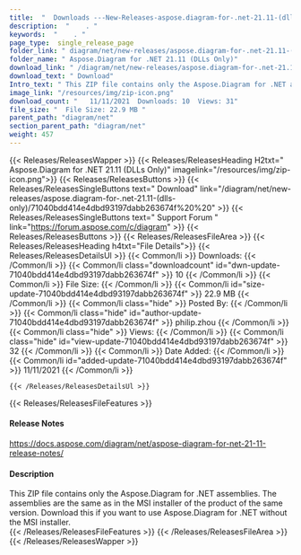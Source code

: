 ```yaml
---
title:  "  Downloads ---New-Releases-aspose.diagram-for-.net-21.11-(dlls-only) . " 
description:  "    . " 
keywords:  "    . " 
page_type:  single_release_page
folder_link: " diagram/net/new-releases/aspose.diagram-for-.net-21.11-(dlls-only)/"
folder_name: " Aspose.Diagram for .NET 21.11 (DLLs Only)"
download_link: " /diagram/net/new-releases/aspose.diagram-for-.net-21.11-(dlls-only)/71040bdd414e4dbd93197dabb263674f"
download_text: " Download"
Intro_text: " This ZIP file contains only the Aspose.Diagram for .NET assemblies. The assembli..."
image_link: "/resources/img/zip-icon.png"
download_count: "   11/11/2021  Downloads: 10  Views: 31"
file_size: "  File Size: 22.9 MB "
parent_path: "diagram/net"
section_parent_path: "diagram/net"
weight: 457
---
```


{{< Releases/ReleasesWapper >}}
  {{< Releases/ReleasesHeading H2txt=" Aspose.Diagram for .NET 21.11 (DLLs Only)" imagelink="/resources/img/zip-icon.png">}}
  {{< Releases/ReleasesButtons >}}
    {{< Releases/ReleasesSingleButtons text=" Download" link="/diagram/net/new-releases/aspose.diagram-for-.net-21.11-(dlls-only)/71040bdd414e4dbd93197dabb263674f%20%20" >}}
    {{< Releases/ReleasesSingleButtons text=" Support Forum " link="https://forum.aspose.com/c/diagram" >}}
  {{< Releases/ReleasesButtons >}}
  {{< Releases/ReleasesFileArea >}}
    {{< Releases/ReleasesHeading h4txt="File Details">}}
    {{< Releases/ReleasesDetailsUl >}}
            {{< Common/li  >}} Downloads: {{< /Common/li >}} 
      {{< Common/li class="downloadcount" id="dwn-update-71040bdd414e4dbd93197dabb263674f" >}} 10 {{< /Common/li >}} 
      {{< Common/li  >}} File Size: {{< /Common/li >}} 
      {{< Common/li id="size-update-71040bdd414e4dbd93197dabb263674f" >}} 22.9 MB {{< /Common/li >}} 
      {{< Common/li  class="hide" >}} Posted By: {{< /Common/li >}} 
      {{< Common/li class="hide" id="author-update-71040bdd414e4dbd93197dabb263674f" >}} philip.zhou {{< /Common/li >}} 
      {{< Common/li class="hide"  >}} Views: {{< /Common/li >}} 
      {{< Common/li class="hide" id="view-update-71040bdd414e4dbd93197dabb263674f" >}} 32 {{< /Common/li >}} 
      {{< Common/li  >}} Date Added: {{< /Common/li >}} 
      {{< Common/li id="added-update-71040bdd414e4dbd93197dabb263674f" >}} 11/11/2021 {{< /Common/li >}} 

    {{< /Releases/ReleasesDetailsUl >}}

  {{< Releases/ReleasesFileFeatures >}}
      <h4>Release Notes</h4><div><a href="https://docs.aspose.com/diagram/net/aspose-diagram-for-net-21-11-release-notes/">https://docs.aspose.com/diagram/net/aspose-diagram-for-net-21-11-release-notes/</a></div><h4>Description</h4><div class="HTMLDescription">This ZIP file contains only the Aspose.Diagram for .NET assemblies. The assemblies are the same as in the MSI installer of the product of the same version. Download this if you want to use Aspose.Diagram for .NET without the MSI installer.</div>
  {{< /Releases/ReleasesFileFeatures >}}
 {{< /Releases/ReleasesFileArea >}}
{{< /Releases/ReleasesWapper >}}


